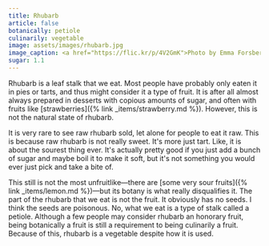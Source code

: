 ```yaml
---
title: Rhubarb
article: false
botanically: petiole
culinarily: vegetable
image: assets/images/rhubarb.jpg
image_caption: <a href="https://flic.kr/p/4V2GmK">Photo by Emma Forsberg</a>
sugar: 1.1
---
```

Rhubarb is a leaf stalk that we eat. Most people have probably only eaten it in pies or tarts, and thus might consider it a type of fruit. It is after all almost always prepared in desserts with copious amounts of sugar, and often with fruits like [strawberries]({% link _items/strawberry.md %}). However, this is not the natural state of rhubarb.

It is very rare to see raw rhubarb sold, let alone for people to eat it raw. This is because raw rhubarb is not really sweet. It's more just tart. Like, it is about the sourest thing ever. It's actually pretty good if you just add a bunch of sugar and maybe boil it to make it soft, but it's not something you would ever just pick and take a bite of.

This still is not the most unfruitlike—there are [some very sour fruits]({% link _items/lemon.md %})—but its botany is what really disqualifies it. The part of the rhubarb that we eat is not the fruit. It obviously has no seeds. I think the seeds are poisonous. No, what we eat is a type of stalk called a petiole. Although a few people may consider rhubarb an honorary fruit, being botanically a fruit is still a requirement to being culinarily a fruit. Because of this, rhubarb is a vegetable despite how it is used.